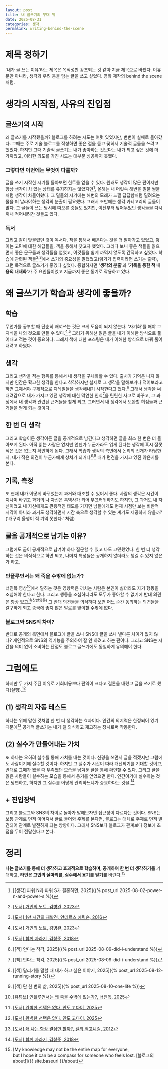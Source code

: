 ```yaml
---
layout: post
title: 내 글쓰기의 무대 뒤
date: 2025-08-31
categories: 생각
permalink: writing-behind-the-scene
---
```


# 제목 정하기

'내가 글 쓰는 이유'라는 제목은 목적성만 강조되는 것 같아 지금 제목으로 바꿨다. 이유뿐만 아니라, 생각과 우려 등을 담는 글을 쓰고 싶었다. 영화 제작의 behind the scene처럼.

# 생각의 시작점, 사유의 진입점

## 글쓰기의 시작

왜 글쓰기를 시작했을까? 블로그를 하려는 시도는 여럿 있었지만, 번번이 실패로 돌아갔다. 그때는 주로 기술 블로그를 작성하면 좋은 점을 듣고 꽂혀서 기술적 글들을 쓰려고 했었다. 하지만 그때 기술적 글쓰기는 내가 좋아하는 것보다는 내가 되고 싶은 것에 더 가까웠고, 이러한 의도를 가진 시도는 대부분 성공하지 못했다.

### 그렇다면 이번에는 무엇이 다를까?

글을 쓰기 시작한 시기를 돌아보면 힌트를 얻을 수 있다. 원래도 생각이 많은 편이지만 항상 생각이 차 있는 상태를 유지하지는 않았지만[^1], 올해는 내 머릿속 해변을 밀물 썰물처럼 생각이 차들어왔다. 그 밀물의 시기에는 해변의 모래가 느낄 답답함처럼 밀려오는 물을 퍼 날라야하는 생각의 분출이 필요했다. 그래서 초반에는 생각 카테고리의 글들이 많다. 그 글들이 쓰는 당시에 떠오른 것들도 있지만, 이전부터 덮어두었던 생각들을 다시 꺼내 적어내려간 것들도 있다.

### 독서

그리고 같이 맞물렸던 것이 독서다. 책을 통해서 배운다는 것을 더 알아가고 있었고, 쌓이는 고민에 대한 해답들을, 책을 통해서 찾고자 했었다. 그러다 보니 좋은 책들을 읽으면서 좋은 문구들과 생각들을 얻었고, 이것들을 쉽게 까먹지 않도록 간직하고 싶었다. 학습에 관련된 책들[^2]<sup>,</sup>[^3]에서 쓰기의 중요성을 말했었고(읽기가 입력이라면 쓰기는 출력), 그런 목적으로 글쓰기가 좋겠다 싶었다. 종합하자면 '**생각의 분출**'과 '**기록을 통한 책 내용의 내재화**'가 주 요인들이었고 지금까지 좋은 동기로 작용하고 있다.

# 왜 글쓰기가 학습과 생각에 좋을까?

## 학습

무언가를 공부할 때 단순히 배껴쓰는 것은 크게 도움이 되지 않는다. '자기화'를 해야 그 지식을 나의 것으로 만들 수 있다.[^2]<sup>,</sup>[^4] 그러기 위해선 읽은 글을 내가 이해한 방식으로 풀어내고 적는 것이 중요하다. 그래서 책에 대한 포스팅은 내가 이해한 방식으로 바꿔 풀어내려고 하였다.

## 생각

그리고 생각을 적는 행위를 통해서 내 생각을 구체화할 수 있다. 출처가 기억은 나지 않지만 인간은 확고한 생각을 한다고 착각하지만 실제로 그 생각을 말해보거나 적어보라고 하면 그제서야 구체적으로 디테일들을 생각해내기 시작한다고 했다.[^5] 그래서 생각을 써 내려감으로 내가 가지고 있던 생각에 대한 막연한 인식[^5]을 탄탄한 사고로 바꾸고, 그 과정에서 내 생각과 관련된 근거들을 찾게 되고, 그러면서 내 생각에서 보완할 허점들과 근거들을 얻게 되는 것이다.

## 한 번 더 생각

그리고 학습이든 생각이든 글을 공개적으로 남긴다고 생각하면 글을 최소 한 번은 더 돌아보게 된다. 아직 읽는 사람은 없지만 언젠가 누군가라도 읽게 된다는 생각에 혹시 잘못 적은 것은 없는지 확인하게 된다. 그래서 학습과 생각의 측면에서 논리의 전개가 타당한지, 내가 적은 의견이 누군가에게 상처가 되거나[^6]<sup>,</sup>[^7] 내가 편견을 가지고 있진 않은지를 본다.

## 기록, 측정

또 현재 내가 어떻게 바뀌었는지 과거와 대조할 수 있어서 좋다. 사람의 생각은 시간이 지나며 바뀌고 과거의 나 자신은 흑역사가 되어 부끄러워하기도 하지만, 그 과거도 내 자신이었고 내 자신에게도 관용적인 태도를 가지면 남들에게도 현재 시점만 보는 비판적 시각이 아니라 과거도 생각하면서 시간 축으로 생각할 수 있는 계기도 제공하지 않을까? ('개구리 올챙이 적 기억 못한다.' 처럼)

## 글을 공개적으로 남기는 이유?

그럼에도 굳이 공개적으로 남겨야 하나 질문할 수 있고 나도 고민했었다. 한 번 더 생각하는 것은 의식적으로 하면 되고, 나머지 특성들은 공개하지 않더라도 챙길 수 있지 않은가 하고.

### 인플루언서는 왜 죽을 수밖에 없는가?

너진똑 영상[^10]에서 말하는 것은 영향력은 끼치는 사람은 본인이 싫더라도 자기 행동을 조심해야 한다고 한다. 그리고 행동을 조심하더라도 모두가 좋아할 수 없기에 반대 의견은 항상 있고[^8]<sup>(찬반양론)</sup> 그 반대 의견들을 의식하다 보면 어느 순간 동의하는 의견들을 갈구하게 되고 종국에 좋지 않은 말로를 맞이할 수밖에 없다.

### 블로그와 SNS의 차이?

반대로 공개의 측면에서 블로그에 글을 쓰나 SNS에 글을 쓰나 별다른 차이가 없지 않나? 개인적으로 SNS의 역기능을 주의하여 잘 안 하려고 하는 편이다. 그리고 SNS는 시간을 의미 없이 소비하는 단점도 블로그 글쓰기에도 동일하게 유의해야 한다.

# 그럼에도

하지만 두 가지 주된 이유로 기회비용보다 편익이 크다고 결론을 내렸고 글을 쓰기로 했다(실행).[^8]

## (1) 생각의 자동 테스트

하나는 위에 말한 것처럼 한 번 더 생각하는 효과이다. 인간의 의지력은 한정되어 있기 때문에[^9] 공개적 글쓰기는 내가 덜 의식하고 재고하는 장치로써 작동한다.

## (2) 실수가 만들어내는 가치

또 하나는 오히려 실수를 통해 가치를 내는 것이다. 신경을 쓰면서 글을 적겠지만 그럼에도 사람이기에 실수할 것이다. 하지만 그 실수가 시간이 따라 개선되기를 기대할 것이고, 반대로 그때가 됐을 때 부족했던 모습을 남겨둔 글을 통해 확인할 수 있다. 그리고 글을 읽은 사람들이 실수하는 모습을 통해서 용기를 얻었으면 한다. 인간이기에 실수하는 것은 당연하고, 하지만 그 실수를 어떻게 관리하느냐가 중요하다는 것을.[^4]

## + 진입장벽

그리고 블로그와 SNS의 차이로 돌아가 말해보자면 접근성이 다르다는 것이다. SNS는 보통 관계로 먼저 이어져서 글로 들어와 주제를 본다면, 블로그는 대체로 주제로 먼저 발견되어 관계로 발전하게 되는 방향이다. 그래서 SNS보다 블로그가 관계보다 정보에 초점을 두어 전달한다고 본다.

# 정리

<emphasis><b>나는 글쓰기를 통해 더 생각하고 효과적으로 학습하며, 공개하여 한 번 더 생각하기를</b></emphasis> 기대하고, <emphasis><b>타인은 고민의 실마리를, 실수에서 용기를 얻기를</b></emphasis> 바란다.[^11]

[^1]: [[생각] 파워 N과 파워 S가 결혼하면, 2025]({% post_url 2025-08-02-power-n-and-power-s %})
[^2]: [[도서] 거인의 노트, 김병완, 2023](https://product.kyobobook.co.kr/detail/S000001953766)
[^3]: [[도서] 1만 시간의 재발견, 안데르스 에릭슨, 2016](https://product.kyobobook.co.kr/detail/S000001892497)
[^4]: [[도서] 함께 자라기, 김창준, 2018](https://product.kyobobook.co.kr/detail/S000001033071)
[^5]: [[책] 안다는 착각, 2025]({% post_url 2025-08-09-did-i-understand %})
[^6]: [[책] 달리기를 말할 때 내가 하고 싶은 이야기, 2025]({% post_url 2025-08-12-running-story %})
[^7]: [[책] 단 한 번의 삶, 2025]({% post_url 2025-08-10-one-life %})
[^8]: [[도서] 완벽한 선택은 없다, 안도 고다이, 2025](https://product.kyobobook.co.kr/detail/S000216497148)
[^9]: [[도서] 왜 나는 항상 결심만 할까?, 켈리 맥고니걸, 2012](https://product.kyobobook.co.kr/detail/S000000733034)
[^10]: [[유튜브] 인플루언서는 왜 죽을 수밖에 없는가?, 너진똑, 2025](https://www.youtube.com/watch?v=X_qqqRO280s)
[^11]: [My knowledge may not be the entire map for everyone,<br>but I hope it can be a compass for someone who feels lost. [블로그의 about]]({{ site.baseurl }}/about)
